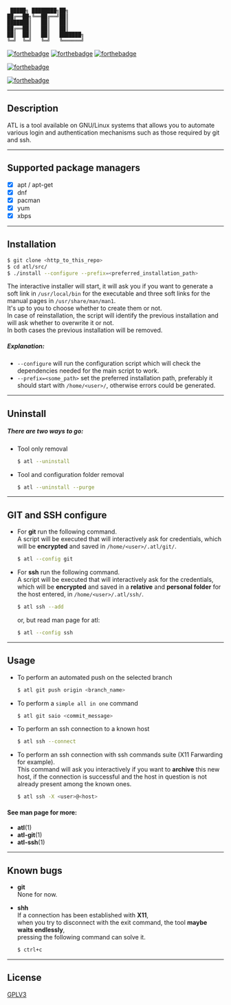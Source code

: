 
     █████╗ ████████╗██╗     
    ██╔══██╗╚══██╔══╝██║     
    ███████║   ██║   ██║     
    ██╔══██║   ██║   ██║     
    ██║  ██║   ██║   ███████╗
    ╚═╝  ╚═╝   ╚═╝   ╚══════╝  

[![forthebadge](https://img.shields.io/badge/BASH-BASED-gray?style=for-the-badge&logo=gnubash&labelColor=117711&logoColor=darkgray&link=https://www.gnu.org/software/bash/)](https://www.gnu.org/software/bash/)
[![forthebadge](https://img.shields.io/badge/expect-based-gray?style=for-the-badge&labelColor=critical&link=https://linux.die.net/man/1/expect)](https://linux.die.net/man/1/expect)
[![forthebadge](https://img.shields.io/badge/TCL-based-gray?style=for-the-badge&labelColor=0014D3&link=https://tcl.tk/)](https://tcl.tk/)  

[![forthebadge](https://img.shields.io/badge/GNU%2FLinux-SUPPORT-gray?labelColor=FFC602&logo=linux&logoColor=black&link=https://www.getgnulinux.org/en/)](https://www.getgnulinux.org/en/)  

[![forthebadge](https://img.shields.io/badge/version-0.3.2-important)](https://github.com/Mastro-Gibbs/atl/blob/main/src/atl)

---

## Description

ATL is a tool available on GNU/Linux systems that allows you to automate various login and authentication mechanisms such as those required by git and ssh.

---

## Supported package managers 
- [x] apt / apt-get
- [x] dnf
- [x] pacman
- [x] yum
- [x] xbps

---

## Installation

```bash
$ git clone <http_to_this_repo>
$ cd atl/src/
$ ./install --configure --prefix=<preferred_installation_path>
```
The interactive installer will start, it will ask you if you want to generate a soft link in ```/usr/local/bin``` for the executable and three soft links for the manual pages in ```/usr/share/man/man1```.  
It's up to you to choose whether to create them or not.  
In case of reinstallation, the script will identify the previous installation and will ask whether to overwrite it or not.  
In both cases the previous installation will be removed.
##### Explanation:
* ```--configure``` will run the configuration script which will check the dependencies needed for the main script to work.
* ```--prefix=<some_path>``` set the preferred installation path, preferably it should start with ```/home/<user>/```, otherwise errors could be generated.

---

## Uninstall
##### There are two ways to go:
* Tool only removal
  ```bash
  $ atl --uninstall
  ```

* Tool and configuration folder removal
  ```bash
  $ atl --uninstall --purge
  ```
---

## GIT and SSH configure
* For **git** run the following command.  
A script will be executed that will interactively ask for credentials, which will be **encrypted** and saved in ```/home/<user>/.atl/git/```.
  ```bash
  $ atl --config git
  ```   

* For **ssh** run the following command.  
A script will be executed that will interactively ask for the credentials, which will be **encrypted** and saved in a **relative** and **personal folder** for the host entered, in ```/home/<user>/.atl/ssh/```.
  ```bash
  $ atl ssh --add
  ```
  or, but read man page for atl:
  ```bash
  $ atl --config ssh
  ```


---

## Usage

- To perform an automated push on the selected branch
  ```bash
  $ atl git push origin <branch_name>
  ```
- To perform a ```simple all in one``` command
  ```bash
  $ atl git saio <commit_message>
  ```
- To perform an ssh connection to a known host
  ```bash
  $ atl ssh --connect
  ```
- To perform an ssh connection with ssh commands suite (X11 Farwarding for example).  
This command will ask you interactively if you want to **archive** this new host, if the connection is successful and the host in question is not already present among the known ones.
  ```bash
  $ atl ssh -X <user>@<host>
  ```


#### See man page for more:
- **atl**(1)
- **atl-git**(1)
- **atl-ssh**(1)

---

## Known bugs
- **git**  
None for now.

- **shh**  
If a connection has been established with **X11**,  
when you try to disconnect with the exit command, the tool **maybe waits endlessly**,  
pressing the following command can solve it.
   ```bash
   $ ctrl+c
   ``` 

---

## License
[GPLV3](https://github.com/Mastro-Gibbs/atl/blob/main/LICENSE.md)